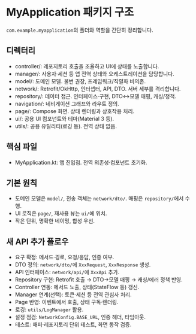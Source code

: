 # MyApplication 패키지 구조

`com.example.myapplication`의 폴더와 역할을 간단히 정리합니다.

## 디렉터리

- controller/: 레포지토리 호출을 조율하고 UI에 상태를 노출합니다.
- manager/: 사용자·세션 등 앱 전역 상태와 오케스트레이션을 담당합니다.
- model/: 도메인 모델. 불변 권장, 프레임워크/직렬화 비의존.
- network/: Retrofit/OkHttp, 인터셉터, API, DTO. 서버 세부를 격리합니다.
- repository/: 데이터 접근. 인터페이스·구현, DTO↔모델 매핑, 캐싱/정책.
- navigation/: 네비게이션 그래프와 라우트 정의.
- page/: Compose 화면. 상태 렌더링과 상호작용 처리.
- ui/: 공용 UI 컴포넌트와 테마(Material 3 등).
- utils/: 공용 유틸리티(로깅 등). 전역 상태 없음.

## 핵심 파일

- MyApplication.kt: 앱 진입점. 전역 의존성·컴포넌트 초기화.

## 기본 원칙

- 도메인 모델은 `model/`, 전송 객체는 `network/dto/`. 매핑은 `repository/`에서 수행.
- UI 로직은 `page/`, 재사용 뷰는 `ui/`에 위치.
- 작은 단위, 명확한 네이밍, 합성 우선.

## 새 API 추가 플로우

- 요구 확정: 메서드·경로, 요청/응답, 인증 여부.
- DTO 정의: `network/dto/`에 `XxxRequest`, `XxxResponse` 생성.
- API 인터페이스: `network/api/`에 `XxxApi` 추가.
- Repository 구현: Retrofit 호출 → DTO→모델 매핑 → 캐싱/에러 정책 반영.
- Controller 연동: 메서드 노출, 상태(StateFlow 등) 갱신.
- Manager 연계(선택): 토큰·세션 등 전역 관심사 처리.
- Page 반영: 이벤트에서 호출, 상태 구독·렌더링.
- 로깅: `utils/LogManager` 활용.
- 설정 점검: `NetworkConfig.BASE_URL`, 인증 헤더, 타임아웃.
- 테스트: 매퍼·레포지토리 단위 테스트, 화면 동작 검증.
